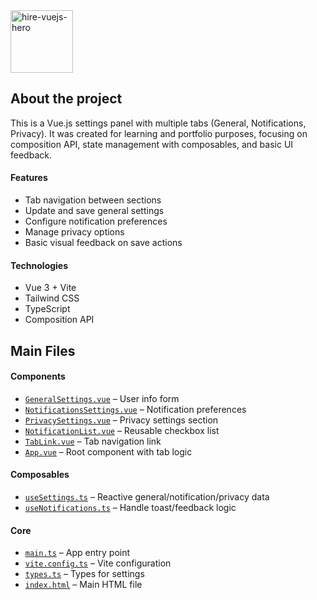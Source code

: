 <img height="100" alt="hire-vuejs-hero" src="https://github.com/user-attachments/assets/75fa5e93-d016-436a-bc47-4b80c2e3bf30" />

## About the project

This is a Vue.js settings panel with multiple tabs (General, Notifications, Privacy). It was created for learning and portfolio purposes, focusing on composition API, state management with composables, and basic UI feedback.

#### Features

- Tab navigation between sections  
- Update and save general settings  
- Configure notification preferences  
- Manage privacy options  
- Basic visual feedback on save actions  

#### Technologies

- Vue 3 + Vite  
- Tailwind CSS  
- TypeScript  
- Composition API  

## Main Files

#### Components

- [`GeneralSettings.vue`](src/components/GeneralSettings.vue) – User info form  
- [`NotificationsSettings.vue`](src/components/NotificationsSettings.vue) – Notification preferences  
- [`PrivacySettings.vue`](src/components/PrivacySettings.vue) – Privacy settings section  
- [`NotificationList.vue`](src/components/NotificationList.vue) – Reusable checkbox list  
- [`TabLink.vue`](src/components/TabLink.vue) – Tab navigation link  
- [`App.vue`](src/App.vue) – Root component with tab logic  

#### Composables

- [`useSettings.ts`](src/composables/useSettings.ts) – Reactive general/notification/privacy data  
- [`useNotifications.ts`](src/composables/useNotifications.ts) – Handle toast/feedback logic  

#### Core

- [`main.ts`](src/main.ts) – App entry point  
- [`vite.config.ts`](vite.config.ts) – Vite configuration  
- [`types.ts`](src/types.ts) – Types for settings  
- [`index.html`](index.html) – Main HTML file  
